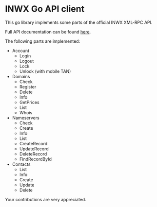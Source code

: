 # INWX Go API client

This go library implements some parts of the official INWX XML-RPC API.

Full API documentation can be found [here](https://www.inwx.de/en/help/apidoc).

The following parts are implemented:
* Account
  * Login
  * Logout
  * Lock
  * Unlock (with mobile TAN)
* Domains
  * Check
  * Register
  * Delete
  * Info
  * GetPrices
  * List
  * Whois
* Nameservers
  * Check
  * Create
  * Info
  * List
  * CreateRecord
  * UpdateRecord
  * DeleteRecord
  * FindRecordById
* Contacts
  * List 
  * Info
  * Create
  * Update
  * Delete

Your contributions are very appreciated.
